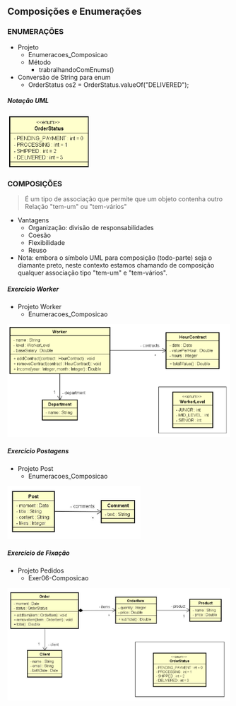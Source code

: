 ## Composições e Enumerações

### ENUMERAÇÕES
- Projeto
	- Enumeracoes_Composicao
	- Método
		- trabralhandoComEnums()
- Conversão de String para enum
	- OrderStatus os2 = OrderStatus.valueOf("DELIVERED");
##### Notação UML
![Notação UML](./img_readme/notacaouml.png)
### COMPOSIÇÕES
> É um tipo de associação que permite que um objeto contenha outro
> Relação "tem-um" ou "tem-vários"
- Vantagens
	- Organização: divisão de responsabilidades
	- Coesão
	- Flexibilidade
	- Reuso
- Nota: embora o símbolo UML para composição (todo-parte) seja o diamante preto, neste contexto estamos chamando de composição qualquer associação tipo "tem-um" e "tem-vários".
##### Exercício Worker
- Projeto Worker
	- Enumeracoes_Composicao

![Exemplo01](../img_readme/ex01_composicao.png)
##### Exercício Postagens
- Projeto Post
	- Enumeracoes_Composicao

![Exemplo02](../img_readme/ex02_post.png)
##### Exercício de Fixação
- Projeto Pedidos
	- Exer06-Composicao

![Exemplo03](../img_readme/ex03_order.png)
